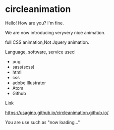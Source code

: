 # circleanimation

Hello!
How are you? I'm fine.

We are now introducing veryvery nice animation.

full CSS animation,Not Jquery animation.

Language, software, service used

- pug
- sass(scss)
- html
- css
- adobe Illustrator
- Atom
- Github

Link

https://usagino.github.io/circleanimation.github.io/

You are use such as "now loading..."
